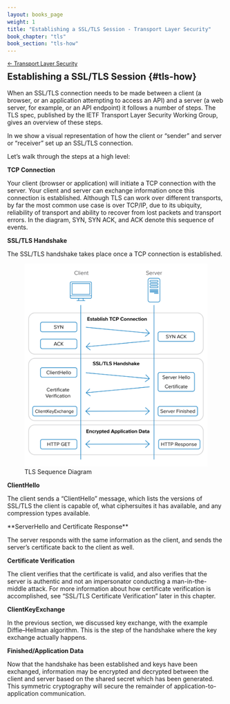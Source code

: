 ```yaml
---
layout: books_page
weight: 1
title: "Establishing a SSL/TLS Session - Transport Layer Security"
book_chapter: "tls"
book_section: "tls-how"
---
```


<div style="font-size: 0.9em; margin-bottom: -20px;"><a href="/books/api-security/tls/">&larr; Transport Layer Security</a></div>

## Establishing a SSL/TLS Session {#tls-how}

When an SSL/TLS connection needs to be made between a client (a browser, or an application attempting to access an API) and a server (a web server, for example, or an API endpoint) it follows a number of steps. The TLS spec, published by the IETF Transport Layer Security Working Group, gives an overview of these steps.

In <a href="#fig_tls_sequence_diagram" class="figref"></a> we show a visual representation of how the client or “sender” and server or “receiver” set up an SSL/TLS connection.

Let’s walk through the steps at a high level:

**TCP Connection**

Your client (browser or application) will initiate a TCP connection with the server. Your client and server can exchange information once this connection is established. Although TLS can work over different transports, by far the most common use case is over TCP/IP, due to its ubiquity, reliability of transport and ability to recover from lost packets and transport errors. In the diagram, SYN, SYN ACK, and ACK denote this sequence of events.

**SSL/TLS Handshake**

The SSL/TLS handshake takes place once a TCP connection is established.

<figure id="fig_tls_sequence_diagram">
  <img src="./images/tls-sequence-diagram.png" alt=""/>
  <figcaption>TLS Sequence Diagram</figcaption>
</figure>

**ClientHello**

The client sends a “ClientHello” message, which lists the versions of SSL/TLS the client is capable of, what ciphersuites it has available, and any compression types available.

<div class="break-before"></div>
**ServerHello and Certificate Response**

The server responds with the same information as the client, and sends the server’s certificate back to the client as well.

**Certificate Verification**

The client verifies that the certificate is valid, and also verifies that the server is authentic and not an impersonator conducting a man-in-the-middle attack. For more information about how certificate verification is accomplished, see “SSL/TLS Certificate Verification” later in this chapter.

**ClientKeyExchange**

In the previous section, we discussed key exchange, with the example Diffie–Hellman algorithm. This is the step of the handshake where the key exchange actually happens.

**Finished/Application Data**

Now that the handshake has been established and keys have been exchanged, information may be encrypted and decrypted between the client and server based on the shared secret which has been generated. This symmetric cryptography will secure the remainder of application-to-application communication.
